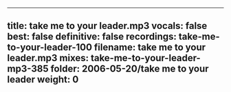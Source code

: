 
---
title: take me to your leader.mp3
vocals: false
best: false
definitive: false
recordings: take-me-to-your-leader-100
filename: take me to your leader.mp3
mixes: take-me-to-your-leader-mp3-385
folder: 2006-05-20/take me to your leader
weight: 0
---
